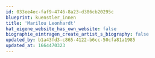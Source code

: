 ```yaml
---
id: 033ee4ec-faf9-4746-8a23-d386cb20295c
blueprint: kuenstler_innen
title: 'Marilou Leonhardt'
hat_eigene_website_has_own_website: false
biographie_eintragen_create_artist_s_biography: false
updated_by: b1a43fd3-c865-4122-b6cc-50cfa81a1985
updated_at: 1664470323
---
```

